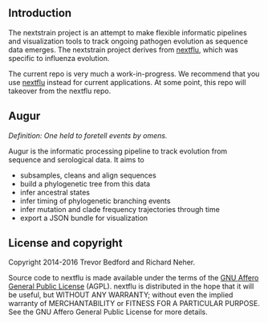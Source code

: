 ## Introduction

The nextstrain project is an attempt to make flexible informatic pipelines and visualization tools to track ongoing pathogen evolution as sequence data emerges. The nextstrain project derives from [nextflu](https://github.com/blab/nextflu), which was specific to influenza evolution.

The current repo is very much a work-in-progress. We recommend that you use [nextflu](https://github.com/blab/nextflu) instead for current applications. At some point, this repo will takeover from the nextflu repo.

## Augur

*Definition: One held to foretell events by omens.*

Augur is the informatic processing pipeline to track evolution from sequence and serological data.  It aims to

* subsamples, cleans and align sequences
* build a phylogenetic tree from this data
* infer ancestral states
* infer timing of phylogenetic branching events
* infer mutation and clade frequency trajectories through time
* export a JSON bundle for visualization

## License and copyright

Copyright 2014-2016 Trevor Bedford and Richard Neher.

Source code to nextflu is made available under the terms of the [GNU Affero General Public License](LICENSE.txt) (AGPL). nextflu is distributed in the hope that it will be useful, but WITHOUT ANY WARRANTY; without even the implied warranty of MERCHANTABILITY or FITNESS FOR A PARTICULAR PURPOSE.  See the GNU Affero General Public License for more details.

